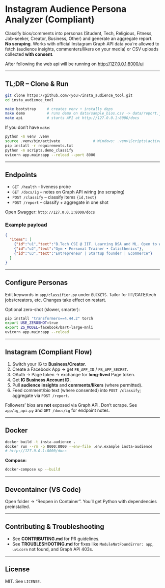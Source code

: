 # Instagram Audience Persona Analyzer (Compliant)

Classify bios/comments into personas (Student, Tech, Religious, Fitness, Job-seeker, Creator, Business, Other) and generate an aggregate report.  
**No scraping**. Works with official Instagram Graph API data you’re allowed to fetch (audience insights, commenters/likers on your media) or CSV uploads collected **with consent**.


After following the web api will be running on 
http://127.0.0.1:8000/ui


---

## TL;DR – Clone & Run

```bash
git clone https://github.com/<you>/insta_audience_tool.git
cd insta_audience_tool

make bootstrap     # creates venv + installs deps
make demo          # runs demo on data/sample_bios.csv -> data/report.json
make api           # starts API at http://127.0.0.1:8000/docs
```

If you don’t have `make`:
```bash
python -m venv .venv
source .venv/bin/activate               # Windows: .venv\Scripts\activate
pip install -r requirements.txt
python -m scripts.demo_classify
uvicorn app.main:app --reload --port 8000
```

---

## Endpoints

- `GET /health` – liveness probe
- `GET /docs/ig` – notes on Graph API wiring (no scraping)
- `POST /classify` – classify items `{id,text}`
- `POST /report` – classify + aggregate in one shot

Open Swagger: `http://127.0.0.1:8000/docs`

### Example payload
```json
{
  "items": [
    {"id":"u1","text":"B.Tech CSE @ IIT. Learning DSA and ML. Open to work"},
    {"id":"u2","text":"Gym • Personal Trainer • Calisthenics"},
    {"id":"u3","text":"Entrepreneur | Startup founder | Ecommerce"}
  ]
}
```

---

## Configure Personas

Edit keywords in `app/classifier.py` under `BUCKETS`. Tailor for IIT/GATE/tech jobs/creators, etc. Changes take effect on restart.

Optional zero-shot (slower, smarter):
```bash
pip install "transformers==4.44.2" torch
export USE_ZEROSHOT=true
export ZS_MODEL=facebook/bart-large-mnli
uvicorn app.main:app --reload
```

---

## Instagram (Compliant Flow)

1. Switch your IG to **Business/Creator**.
2. Create a Facebook App → get `FB_APP_ID` / `FB_APP_SECRET`.
3. OAuth → Page token → exchange for **long‑lived** Page token.
4. Get **IG Business Account ID**.
5. Pull **audience insights** and **comments/likers** (where permitted).
6. Feed comment/bio text (where consented) into `POST /classify`; aggregate via `POST /report`.

Followers’ bios are **not** exposed via Graph API. Don’t scrape. See `app/ig_api.py` and `GET /docs/ig` for endpoint notes.

---

## Docker

```bash
docker build -t insta-audience .
docker run --rm -p 8000:8000 --env-file .env.example insta-audience
# http://127.0.0.1:8000/docs
```

**Compose:**
```bash
docker-compose up --build
```

---

## Devcontainer (VS Code)

Open folder → “Reopen in Container”. You’ll get Python with dependencies preinstalled.

---

## Contributing & Troubleshooting

- See **CONTRIBUTING.md** for PR guidelines.
- See **TROUBLESHOOTING.md** for fixes like `ModuleNotFoundError: app`, `uvicorn` not found, and Graph API 403s.

---

## License

MIT. See `LICENSE`.

